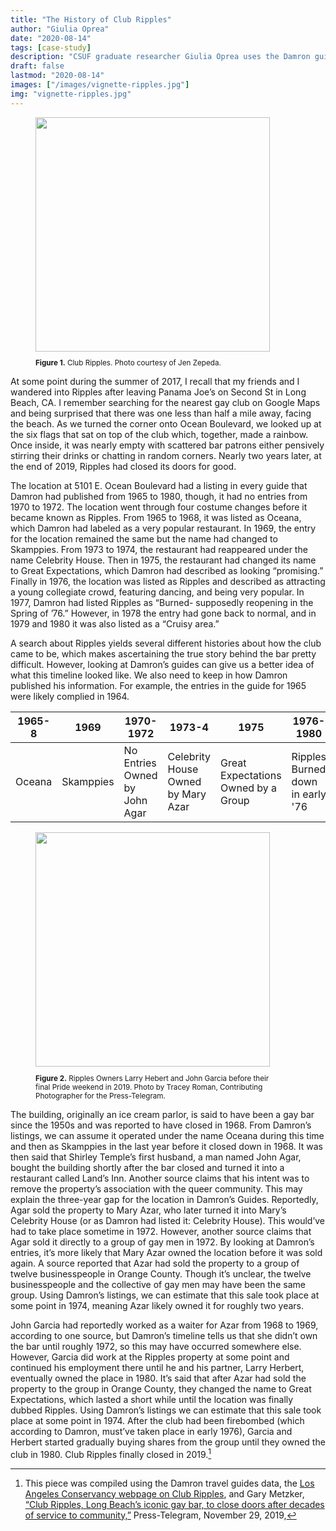 ```yaml
---
title: "The History of Club Ripples"
author: "Giulia Oprea"
date: "2020-08-14"
tags: [case-study]
description: "CSUF graduate researcher Giulia Oprea uses the Damron guidebook data to track the shifting ownership of a landmark Long Beach gay bar."
draft: false
lastmod: "2020-08-14"
images: ["/images/vignette-ripples.jpg"]
img: "vignette-ripples.jpg"
---
```

<figure>
<img src="/images/vignette-ripples.jpg" class="image-right" style="width: 375px;">
<figcaption class="caption-right alert-secondary" role="alert" style="width:375px;"><small><p><b>Figure 1.</b>
Club Ripples. Photo courtesy of Jen Zepeda.</p></small></figcaption>
</figure>

At some point during the summer of 2017, I recall that my friends and I wandered into Ripples after leaving Panama Joe’s on Second St in Long Beach, CA. I remember searching for the nearest gay club on Google Maps and being surprised that there was one less than half a mile away, facing the beach. As we turned the corner onto Ocean Boulevard, we looked up at the six flags that sat on top of the club which, together, made a rainbow. Once inside, it was nearly empty with scattered bar patrons either pensively stirring their drinks or chatting in random corners. Nearly two years later, at the end of 2019, Ripples had closed its doors for good.

The location at 5101 E. Ocean Boulevard had a listing in every guide that Damron had published from 1965 to 1980, though, it had no entries from 1970 to 1972. The location went through four costume changes before it became known as Ripples. From 1965 to 1968, it was listed as Oceana, which Damron had labeled as a very popular restaurant. In 1969, the entry for the location remained the same but the name had changed to Skamppies. From 1973 to 1974, the restaurant had reappeared under the name Celebrity House. Then in 1975, the restaurant had changed its name to Great Expectations, which Damron had described as looking “promising.” Finally in 1976, the location was listed as Ripples and described as attracting a young collegiate crowd, featuring dancing, and being very popular. In 1977, Damron had listed Ripples as “Burned- supposedly reopening in the Spring of ’76.” However, in 1978 the entry had gone back to normal, and in 1979 and 1980 it was also listed as a “Cruisy area.”

A search about Ripples yields several different histories about how the club came to be, which makes ascertaining the true story behind the bar pretty difficult. However, looking at Damron’s guides can give us a better idea of what this timeline looked like. We also need to keep in how Damron published his information. For example, the entries in the guide for 1965 were likely complied in 1964.


<table class="table">
  <thead>
    <tr>
      <th scope="col">1965-8</th>
      <th scope="col">1969</th>
      <th scope="col">1970-1972</th>
      <th scope="col">1973-4</th>
      <th scope="col">1975</th>
      <th scope="col">1976-1980</th>
    </tr>
  </thead>
  <tbody>
    <tr>
      <td>Oceana</td>
      <td>Skamppies</td>
      <td>No Entries <br> Owned by John Agar</td>
      <td>Celebrity House <br> Owned by Mary Azar</td>
      <td>Great Expectations <br> Owned by a Group </td>
      <td>Ripples <br> Burned down in early '76</td>
    </tr>
  </tbody>
</table>  

<figure>
<img src="/images/vignette-ripple-owners.jpg" class="image-right" style="width: 375px;">
<figcaption class="caption-right alert-secondary" role="alert" style="width:375px;"><small><p><b>Figure 2.</b> Ripples Owners Larry Hebert and John Garcia before their final Pride weekend in 2019. Photo by Tracey Roman, Contributing Photographer for the Press-Telegram.</p></small></figcaption>
</figure>

The building, originally an ice cream parlor, is said to have been a gay bar since the 1950s and was reported to have closed in 1968. From Damron’s listings, we can assume it operated under the name Oceana during this time and then as Skamppies in the last year before it closed down in 1968. It was then said that Shirley Temple’s first husband, a man named John Agar, bought the building shortly after the bar closed and turned it into a restaurant called Land’s Inn. Another source claims that his intent was to remove the property’s association with the queer community. This may explain the three-year gap for the location in Damron’s Guides. Reportedly, Agar sold the property to Mary Azar, who later turned it into Mary’s Celebrity House (or as Damron had listed it: Celebrity House). This would’ve had to take place sometime in 1972. However, another source claims that Agar sold it directly to a group of gay men in 1972. By looking at Damron’s entries, it’s more likely that Mary Azar owned the location before it was sold again. A source reported that Azar had sold the property to a group of twelve businesspeople in Orange County. Though it’s unclear, the twelve businesspeople and the collective of gay men may have been the same group. Using Damron’s listings, we can estimate that this sale took place at some point in 1974, meaning Azar likely owned it for roughly two years.

John Garcia had reportedly worked as a waiter for Azar from 1968 to 1969, according to one source, but Damron’s timeline tells us that she didn’t own the bar until roughly 1972, so this may have occurred somewhere else. However, Garcia did work at the Ripples property at some point and continued his employment there until he and his partner, Larry Herbert, eventually owned the place in 1980. It’s said that after Azar had sold the property to the group in Orange County, they changed the name to Great Expectations, which lasted a short while until the location was finally dubbed Ripples. Using Damron’s listings we can estimate that this sale took place at some point in 1974. After the club had been firebombed (which according to Damron, must’ve taken place in early 1976), Garcia and Herbert started gradually buying shares from the group until they owned the club in 1980. Club Ripples finally closed in 2019.[^1]


[^1]: This piece was compiled using the Damron travel guides data, the [Los Angeles Conservancy webpage on Club Ripples](https://www.laconservancy.org/locations/club-ripples),  and Gary Metzker, [“Club Ripples, Long Beach’s iconic gay bar, to close doors after decades of service to community,”](https://www.presstelegram.com/2019/11/29/club-ripples-long-beachs-iconic-gay-bar-to-close-doors-after-decades-of-service-to-community/) Press-Telegram, November 29, 2019,

